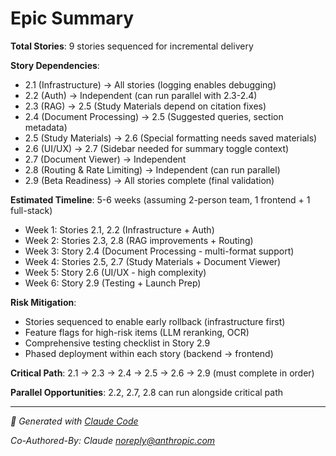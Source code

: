 # Epic Summary

**Total Stories**: 9 stories sequenced for incremental delivery

**Story Dependencies**:
- 2.1 (Infrastructure) → All stories (logging enables debugging)
- 2.2 (Auth) → Independent (can run parallel with 2.3-2.4)
- 2.3 (RAG) → 2.5 (Study Materials depend on citation fixes)
- 2.4 (Document Processing) → 2.5 (Suggested queries, section metadata)
- 2.5 (Study Materials) → 2.6 (Special formatting needs saved materials)
- 2.6 (UI/UX) → 2.7 (Sidebar needed for summary toggle context)
- 2.7 (Document Viewer) → Independent
- 2.8 (Routing & Rate Limiting) → Independent (can run parallel)
- 2.9 (Beta Readiness) → All stories complete (final validation)

**Estimated Timeline**: 5-6 weeks (assuming 2-person team, 1 frontend + 1 full-stack)
- Week 1: Stories 2.1, 2.2 (Infrastructure + Auth)
- Week 2: Stories 2.3, 2.8 (RAG improvements + Routing)
- Week 3: Story 2.4 (Document Processing - multi-format support)
- Week 4: Stories 2.5, 2.7 (Study Materials + Document Viewer)
- Week 5: Story 2.6 (UI/UX - high complexity)
- Week 6: Story 2.9 (Testing + Launch Prep)

**Risk Mitigation**:
- Stories sequenced to enable early rollback (infrastructure first)
- Feature flags for high-risk items (LLM reranking, OCR)
- Comprehensive testing checklist in Story 2.9
- Phased deployment within each story (backend → frontend)

**Critical Path**: 2.1 → 2.3 → 2.4 → 2.5 → 2.6 → 2.9 (must complete in order)

**Parallel Opportunities**: 2.2, 2.7, 2.8 can run alongside critical path

---

*🤖 Generated with [Claude Code](https://claude.com/claude-code)*

*Co-Authored-By: Claude <noreply@anthropic.com>*
